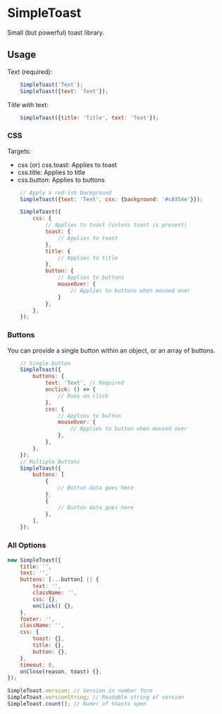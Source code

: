 # SimpleToast

Small (but powerful) toast library.

## Usage

Text (required):

```javascript
    SimpleToast('Text');
    SimpleToast({text: 'Text'});
```

Title with text:

```javascript
    SimpleToast({title: 'Title', text: 'Text'});
```

### CSS

Targets:

* css (or) css.toast: Applies to toast
* css.title: Applies to title
* css.button: Applies to buttons

```javascript
    // Apply a red-ish background
    SimpleToast({text: 'Text', css: {background: '#c8354e'}});

    SimpleToast({
        css: {
            // Applies to toast (unless toast is present)
            toast: {
                // Applies to toast
            },
            title: {
                // Applies to title
            },
            button: {
                // Applies to buttons
                mouseOver: {
                    // Applies to buttons when moused over
                }
            },
        },
    });
```

### Buttons

You can provide a single button within an object, or an array of buttons.

```javascript
    // Single button
    SimpleToast({
        buttons: {
            text: 'Text', // Required
            onclick: () => {
                // Runs on click
            },
            css: {
                // Applies to button
                mouseOver: {
                    // Applies to button when moused over
                },
            },
        },
    });
    // Multiple Buttons
    SimpleToast({
        buttons: [
            {
                // Button data goes here
            },
            {
                // Button data goes here
            },
        ],
    });
```

### All Options
```javascript
new SimpleToast({
    title: '',
    text: '',
    buttons: [...button] || {
        text: '',
        className: '',
        css: {},
        onclick() {},
    },
    footer: '',
    className: '',
    css: {
        toast: {},
        title: {},
        button: {},
    },
    timeout: 0,
    onClose(reason, toast) {},
});

SimpleToast.version; // Version in number form
SimpleToast.versionString; // Readable string of version
SimpleToast.count(); // Numer of toasts open
```

